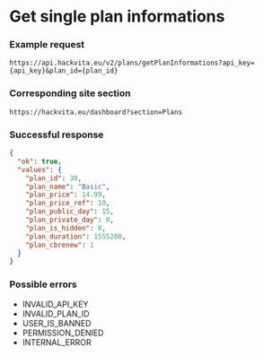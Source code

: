 # Get single plan informations

### Example request

`https://api.hackvita.eu/v2/plans/getPlanInformations?api_key={api_key}&plan_id={plan_id}`

### Corresponding site section

`https://hackvita.eu/dashboard?section=Plans`

### Successful response

```json
{
  "ok": true,
  "values": {
    "plan_id": 30,
    "plan_name": "Basic",
    "plan_price": 14.99,
    "plan_price_ref": 10,
    "plan_public_day": 15,
    "plan_private_day": 0,
    "plan_is_hidden": 0,
    "plan_duration": 1555200,
    "plan_cbrenew": 1
  }
}
```

### Possible errors

* INVALID_API_KEY
* INVALID_PLAN_ID
* USER_IS_BANNED
* PERMISSION_DENIED
* INTERNAL_ERROR